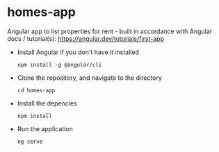 # homes-app
Angular app to list properties for rent - built in accordance with Angular docs / tutorial(s): https://angular.dev/tutorials/first-app

- Install Angular if you don't have it installed

  `npm install -g @angular/cli`

- Clone the repository, and navigate to the directory

  `cd homes-app`

- Install the depencies

  `npm install` 

- Run the application 

  `ng serve`
